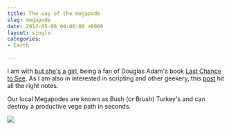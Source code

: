 ```yaml
---
title: The way of the megapode
slug: megapode
date: 2013-05-06 00:00:00 +0000
layout: single
categories: 
- Earth

---
```

I am with [but she's a girl][rousette], being a fan of Douglas Adam's book [Last Chance to See][amazon]. As I am also in interested in scripting and other geekery, this [post][rousette 2] hit all the right notes.

Our local Megapodes are known as Bush (or Brush) Turkey's and can destroy a productive vege path in seconds.

![][williampickup]

[amazon]: http://www.amazon.com/gp/product/0345371984/tag=slowlane-20
[rousette]: http://www.rousette.org.uk
[rousette 2]: http://www.rousette.org.uk/blog/archives/the-way-of-the-megapode
[williampickup]: /assets/images/2014/02/440px-Alectura_lathami.jpg
